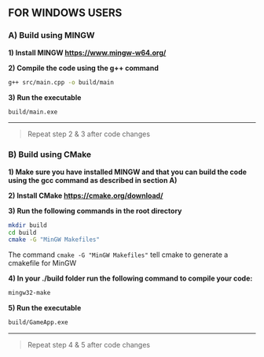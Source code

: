 ## FOR WINDOWS USERS



### A) Build using MINGW

**1) Install MINGW https://www.mingw-w64.org/**

**2) Compile the code using the g++ command** 
```bash
g++ src/main.cpp -o build/main
```

**3) Run the executable**
```bash
build/main.exe
```

___
> Repeat step 2 & 3 after code changes


### B) Build using CMake

**1) Make sure you have installed MINGW and that you can build the code using the gcc command as described in section A)**

**2) Install CMake https://cmake.org/download/**

**3) Run the following commands in the root directory**
```bash
mkdir build
cd build
cmake -G "MinGW Makefiles"
```

The command `cmake -G "MinGW Makefiles"` tell cmake to generate a cmakefile for MinGW

**4) In your ./build folder run the following command to compile your code:**
```bash
mingw32-make
```

**5) Run the executable**
```bash
build/GameApp.exe
```

___
> Repeat step 4 & 5 after code changes